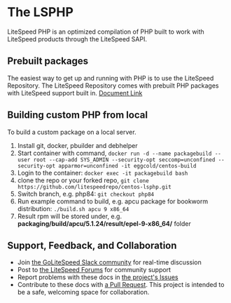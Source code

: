  
# The LSPHP
LiteSpeed PHP is an optimized compilation of PHP built to work with LiteSpeed products through the LiteSpeed SAPI.

## Prebuilt packages 
The easiest way to get up and running with PHP is to use the LiteSpeed Repository. The LiteSpeed Repository comes with prebuilt PHP packages with LiteSpeed support built in.
[Document Link](https://docs.litespeedtech.com/lsws/extapp/php/getting_started/)

## Building custom PHP from local
To build a custom package on a local server. 
1. Install git, docker, pbuilder and debhelper
2. Start container with command, `docker run -d --name packagebuild --user root --cap-add SYS_ADMIN --security-opt seccomp=unconfined --security-opt apparmor=unconfined -it eggcold/centos-build`
3. Login to the container: `docker exec -it packagebuild bash`
4. clone the repo or your forked repo, `git clone https://github.com/litespeedrepo/centos-lsphp.git`
5. Switch branch, e.g. php84: `git checkout php84`
6. Run example command to build, e.g. apcu package for bookworm distribution: `./build.sh apcu 9 x86_64`
7. Result rpm will be stored under, e.g. **packaging/build/apcu/5.1.24/result/epel-9-x86_64/** folder

## Support, Feedback, and Collaboration

* Join [the GoLiteSpeed Slack community](https://litespeedtech.com/slack) for real-time discussion
* Post to [the LiteSpeed Forums](https://litespeedtech.com/support/forum/) for community support
* Report problems with these docs in [the project's Issues](https://github.com/litespeedrepo/debian-lsphp/issues)
* Contribute to these docs with [a Pull Request](https://github.com/litespeedrepo/debian-lsphp/pulls). This project is intended to be a safe, welcoming space for collaboration.

